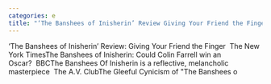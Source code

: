 ```yaml
---
categories: e
title: "‘The Banshees of Inisherin’ Review Giving Your Friend the Finger  The New York Times"
---
```

‘The Banshees of Inisherin’ Review: Giving Your Friend the Finger&nbsp;&nbsp;The New York TimesThe Banshees of Inisherin: Could Colin Farrell win an Oscar?&nbsp;&nbsp;BBCThe Banshees Of Inisherin is a reflective, melancholic masterpiece&nbsp;&nbsp;The A.V. ClubThe Gleeful Cynicism of "The Banshees o